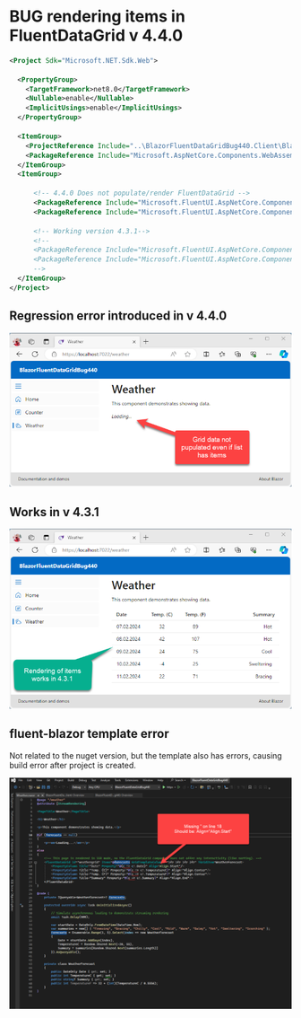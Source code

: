 # BUG rendering items in FluentDataGrid v 4.4.0

```xml
<Project Sdk="Microsoft.NET.Sdk.Web">

  <PropertyGroup>
    <TargetFramework>net8.0</TargetFramework>
    <Nullable>enable</Nullable>
    <ImplicitUsings>enable</ImplicitUsings>
  </PropertyGroup>

  <ItemGroup>
    <ProjectReference Include="..\BlazorFluentDataGridBug440.Client\BlazorFluentDataGridBug440.Client.csproj" />
    <PackageReference Include="Microsoft.AspNetCore.Components.WebAssembly.Server" Version="8.*-*" />
  </ItemGroup>
  <ItemGroup>

	  <!-- 4.4.0 Does not populate/render FluentDataGrid -->
	  <PackageReference Include="Microsoft.FluentUI.AspNetCore.Components" Version="4.*-* " />       <!-- Effectively using version 4.4.0 -->
	  <PackageReference Include="Microsoft.FluentUI.AspNetCore.Components.Icons" Version="4.*-* " /> <!-- Effectively using version 4.4.0 -->

	  <!-- Working version 4.3.1-->
	  <!--
	  <PackageReference Include="Microsoft.FluentUI.AspNetCore.Components" Version="4.3.1" />
	  <PackageReference Include="Microsoft.FluentUI.AspNetCore.Components.Icons" Version="4.3.1" />
	  -->
  </ItemGroup>
</Project>

```

## Regression error introduced in v 4.4.0

![v 4.4.0](./FluentDataGrid-NotRenderingItems-v4.4.0.png)

## Works in v 4.3.1

![v4.3.1](./FluentDataGrid-RenderingItems-v4.3.1.png)

## fluent-blazor template error

Not related to the nuget version, but the template also has errors, causing build error after project is created.

![Template error](MissingQuoteInTemplate.png)
